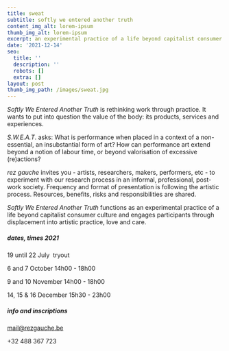 ```yaml
---
title: sweat
subtitle: softly we entered another truth
content_img_alt: lorem-ipsum
thumb_img_alt: lorem-ipsum
excerpt: an experimental practice of a life beyond capitalist consumer culture
date: '2021-12-14'
seo:
  title: ''
  description: ''
  robots: []
  extra: []
layout: post
thumb_img_path: /images/sweat.jpg
---
```

*Softly We Entered Another Truth* is rethinking work through practice. It wants to put into question the value of the body: its products, services and experiences.

*S.W.E.A.T*. asks: What is performance when placed in a context of a non-essential, an insubstantial form of art? How can performance art extend beyond a notion of labour time, or beyond valorisation of excessive (re)actions?

*rez gauche* invites you - artists, researchers, makers, performers, etc - to experiment with our research process in an informal, professional, post-work society. Frequency and format of presentation is following the artistic process. Resources, benefits, risks and responsibilities are shared.

*Softly We Entered Another Truth* functions as an experimental practice of a life beyond capitalist consumer culture and engages participants through displacement into artistic practice, love and care.


##### dates, times 2021

19 until 22 July 
tryout

6 and 7 October
14h00 - 18h00

9 and 10 November
14h00 - 18h00

14, 15 & 16 December
15h30 - 23h00

##### info and inscriptions

mail@rezgauche.be

+32 488 367 723
